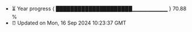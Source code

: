 - ⏳ Year progress { █████████████████████▁▁▁▁▁▁▁▁▁ } 70.88 %
- ⏰ Updated on Mon, 16 Sep 2024 10:23:37 GMT

